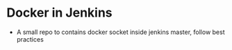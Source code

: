 # Docker in Jenkins

- A small repo to contains docker socket inside jenkins master, follow best practices
